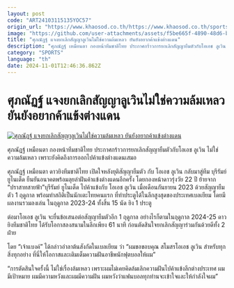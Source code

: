 ```yaml
---
layout: post
code: "ART24103115135YOC57"
origin_url: "https://www.khaosod.co.th/https://www.khaosod.co.th/sports/news_9485095"
image: "https://github.com/user-attachments/assets/f5be665f-4890-48d6-b651-705b6a06627a"
title: "ศุภณัฏฐ์ แจงยกเลิกสัญญาลูเวินไม่ใช่ความล้มเหลว ยันยังอยากค้าแข้งต่างแดน"
description: "ศุภณัฏฐ์ เหมือนตา กองหน้าทีมชาติไทย ประกาศกร้าวการยกเลิกสัญญายืมตัวกับโอเอช ลูเวิน ไม่ใช่ความล้มเหลว เพราะยังคิดถึงการออกไปค้าแข้งต่างแดนเสมอ"
category: "SPORTS"
language: "th"
date: 2024-11-01T12:46:36.862Z
---
```


# ศุภณัฏฐ์ แจงยกเลิกสัญญาลูเวินไม่ใช่ความล้มเหลว ยันยังอยากค้าแข้งต่างแดน

[![ศุภณัฏฐ์ แจงยกเลิกสัญญาลูเวินไม่ใช่ความล้มเหลว ยันยังอยากค้าแข้งต่างแดน](https://www.khaosod.co.th/wpapp/uploads/2024/10/Suphanat.jpg "ศุภณัฏฐ์ แจงยกเลิกสัญญาลูเวินไม่ใช่ความล้มเหลว ยันยังอยากค้าแข้งต่างแดน")](https://www.khaosod.co.th/wpapp/uploads/2024/10/Suphanat.jpg)

ศุภณัฏฐ์ เหมือนตา กองหน้าทีมชาติไทย ประกาศกร้าวการยกเลิกสัญญายืมตัวกับโอเอช ลูเวิน ไม่ใช่ความล้มเหลว เพราะยังคิดถึงการออกไปค้าแข้งต่างแดนเสมอ

ศุภณัฏฐ์ เหมือนตา ดาวยิงทีมชาติไทย เปิดใจหลังยุติสัญญายืมตัว กับ โอเอช ลูเวิน กลับมาสู่ทีม บุรีรัมย์ ยูไนเต็ด ยืนยันอนาคตพร้อมลุยล่าฝันค้าแข้งต่างแดนอีกครั้ง โดยกองหน้าดาวรุ่งวัย 22 ปี ย้ายจาก “ปราสาทสายฟ้า”บุรีรัมย์ ยูไนเต็ด ไปค้าแข้งกับ โอเอช ลูเวิน เมื่อเดือนกันยายน 2023 ด้วยสัญญายืมตัว 1 ฤดูกาล พร้อมทำสถิติเป็นนักเตะไทยคนแรก ที่ทำประตูได้ในลีกสูงสุดของประเทศเบลเยียม โดยมีผลงานรวมลงเล่น ในฤดูกาล 2023-24 ทั้งสิ้น 15 นัด ยิง 1 ประตู

ต่อมาโอเอช ลูเวิน จะยื่นข้อเสนอต่อสัญญายืมตัวอีก 1 ฤดูกาล อย่างไรก็ตามในฤดูกาล 2024-25 ดาวยิงทีมชาติไทย ได้รับโอกาสลงสนามในลีกเพียง 61 นาที ก่อนตัดสินใจยกเลิกสัญญาร่วมกันด้วยดีทั้ง 2 ฝ่าย

โดย “เจ้าแบงค์” ได้กล่าวอำลาต้นสังกัดในเบลเยียม ว่า “ผมขอขอบคุณ สโมสรโอเอช ลูเวิน สำหรับทุกสิ่งทุกอย่าง ที่นี่ให้โอกาสและเติมเต็มความฝันอาชีพนักฟุตบอลให้ผม”

“การตัดสินใจครั้งนี้ ไม่ใช่เรื่องล้มเหลว เพราะผมไม่เคยคิดล้มเลิกความฝันไปค้าแข้งลีกต่างประเทศ ผมมีเป้าหมาย ผมมีความหวังและผมมีความฝัน ผมหวังว่าแฟนบอลทุกท่านจะเข้าใจและให้กำลังใจผม”